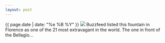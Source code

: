 ```yaml
---
layout: post
---
```


<p>
  <time>{{ page.date | date: "%e %B %Y" }}</time>
  <img src="https://s3.amazonaws.com/life.aaronjgreenberg.com/362.jpg">
  Buzzfeed listed this fountain in Florence as one of the 21 most extravagant in the world. The one in front of the Bellagio...
</p>
